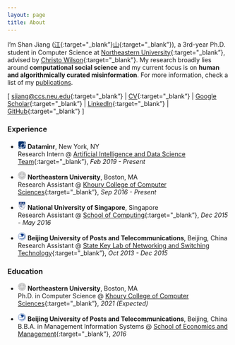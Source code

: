 ```yaml
---
layout: page
title: About
---
```


I’m Shan Jiang ([江](https://en.wikipedia.org/wiki/Jiang_(surname)#%E6%B1%9F){:target="_blank”}[山](https://en.wikipedia.org/wiki/Radical_46){:target="_blank”}), a 3rd-year Ph.D. student in Computer Science at [Northeastern University](https://www.northeastern.edu){:target="_blank”}, advised by [Christo Wilson](https://cbw.sh){:target="_blank"}. My research broadly lies around **computational social science** and my current focus is on **human and algorithmically curated misinformation**. For more information, check a list of my [publications](publications).  

\[ [sjiang@ccs.neu.edu](mailto:sjiang@ccs.neu.edu){:target="_blank”} \| [CV](shanjiang-cv.pdf){:target="_blank”} \| [Google Scholar](https://scholar.google.com/citations?user=0LITOxAAAAAJ){:target="_blank”} \| [LinkedIn](https://www.linkedin.com/in/shan-jiang){:target="_blank”} \| [GitHub](https://github.com/printfoo){:target="_blank”} \]  

### Experience

* <img src="logo/dataminr.png" width="18" height="18"> **Dataminr**, New York, NY  
Research Intern @ [Artificial Intelligence and Data Science Team](https://www.dataminr.com){:target="_blank”}, *Feb 2019 - Present*

* <img src="logo/neu.png" width="18" height="18"> **Northeastern University**, Boston, MA  
Research Assistant @ [Khoury College of Computer Sciences](https://www.khoury.northeastern.edu){:target="_blank”}, *Sep 2016 - Present*

* <img src="logo/nus.jpg" width="18" height="18"> **National University of Singapore**, Singapore  
Research Assistant @ [School of Computing](https://www.comp.nus.edu.sg){:target="_blank”}, *Dec 2015 - May 2016*

* <img src="logo/bupt.png" width="18" height="18"> **Beijing University of Posts and Telecommunications**, Beijing, China  
Research Assistant @ [State Key Lab of Networking and Switching Technology](https://sklnst-en.bupt.edu.cn){:target="_blank”}, *Oct 2013 - Dec 2015*

### Education

* <img src="logo/neu.png" width="18" height="18"> **Northeastern University**, Boston, MA  
Ph.D. in Computer Science @ [Khoury College of Computer Sciences](https://www.khoury.northeastern.edu){:target="_blank”}, *2021 (Expected)*

* <img src="logo/bupt.png" width="18" height="18"> **Beijing University of Posts and Telecommunications**, Beijing, China  
B.B.A. in Management Information Systems @ [School of Economics and Management](https://sem.bupt.edu.cn/English/HOME.htm){:target="_blank”}, *2016*
